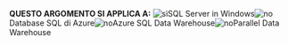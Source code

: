 <Token>**QUESTO ARGOMENTO SI APPLICA A:** ![sì](media/yes.png)SQL Server in Windows![no](media/no.png)Database SQL di Azure![no](media/no.png)Azure SQL Data Warehouse![no](media/no.png)Parallel Data Warehouse </Token>